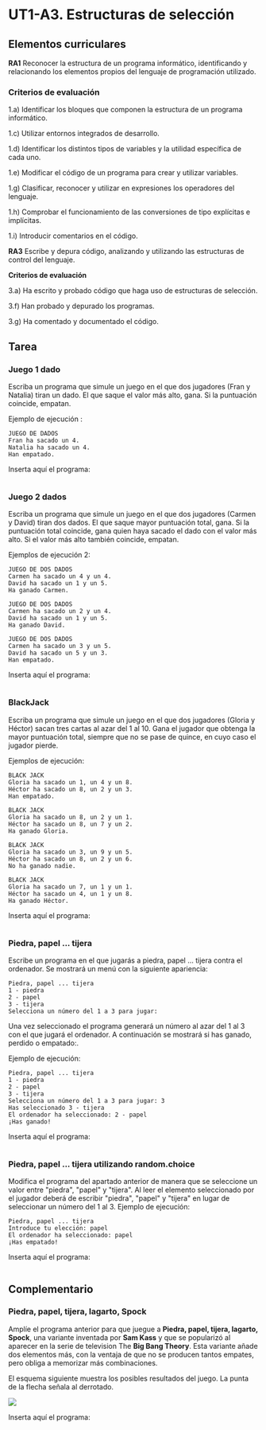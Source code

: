 # UT1-A3. Estructuras de selección

## Elementos curriculares
**RA1** Reconocer la estructura de un programa informático, identificando y relacionando los elementos propios del lenguaje de programación utilizado.

### Criterios de evaluación
1.a) Identificar los bloques que componen la estructura de un programa informático.

1.c) Utilizar entornos integrados de desarrollo.

1.d) Identificar los distintos tipos de variables y la utilidad específica de cada uno.

1.e) Modificar el código de un programa para crear y utilizar variables.

1.g) Clasificar, reconocer y utilizar en expresiones los operadores del lenguaje.

1.h) Comprobar el funcionamiento de las conversiones de tipo explícitas e implícitas.

1.i) Introducir comentarios en el código.

**RA3** Escribe y depura código, analizando y utilizando las estructuras de control del lenguaje.

**Criterios de evaluación**

3.a) Ha escrito y probado código que haga uso de estructuras de selección.

3.f) Han probado y depurado los programas.

3.g) Ha comentado y documentado el código.

## Tarea

### Juego 1 dado

Escriba un programa que simule un juego en el que dos jugadores (Fran y Natalia) tiran un dado. El que saque el valor más alto, gana. Si la  puntuación coincide, empatan.

Ejemplo de ejecución :

```
JUEGO DE DADOS
Fran ha sacado un 4.
Natalia ha sacado un 4.
Han empatado.
```

Inserta aquí el programa:

```python

```

### Juego 2 dados

Escriba un programa que simule un juego en el que dos jugadores (Carmen y David) tiran dos dados. El que saque mayor puntuación total, gana. Si  la puntuación total coincide, gana quien haya sacado el dado con el  valor más alto. Si el valor más alto también coincide, empatan.

Ejemplos de ejecución 2:

```
JUEGO DE DOS DADOS
Carmen ha sacado un 4 y un 4.
David ha sacado un 1 y un 5.
Ha ganado Carmen.
```
```
JUEGO DE DOS DADOS
Carmen ha sacado un 2 y un 4.
David ha sacado un 1 y un 5.
Ha ganado David.
```
```
JUEGO DE DOS DADOS
Carmen ha sacado un 3 y un 5.
David ha sacado un 5 y un 3.
Han empatado.
```

Inserta aquí el programa:

```python
```

### BlackJack

Escriba un programa que simule un juego en el que dos jugadores (Gloria y Héctor) sacan tres cartas al azar del 1 al 10. Gana el jugador que obtenga la mayor puntuación total, siempre que no se pase de quince, en cuyo caso el jugador pierde.

Ejemplos de ejecución:

```
BLACK JACK
Gloria ha sacado un 1, un 4 y un 8.
Héctor ha sacado un 8, un 2 y un 3.
Han empatado.
```
```
BLACK JACK
Gloria ha sacado un 8, un 2 y un 1.
Héctor ha sacado un 8, un 7 y un 2.
Ha ganado Gloria.
```
```
BLACK JACK
Gloria ha sacado un 3, un 9 y un 5.
Héctor ha sacado un 8, un 2 y un 6.
No ha ganado nadie.
```
```
BLACK JACK
Gloria ha sacado un 7, un 1 y un 1.
Héctor ha sacado un 4, un 1 y un 8.
Ha ganado Héctor.
```

Inserta aquí el programa:

```python

```

### Piedra, papel ... tijera

Escribe un programa en el que jugarás a piedra, papel ...  tijera contra el ordenador. Se mostrará un menú con la siguiente apariencia:
```
Piedra, papel ... tijera
1 - piedra
2 - papel
3 - tijera
Selecciona un número del 1 a 3 para jugar: 
```
Una vez seleccionado el programa generará un número al azar del 1 al 3 con el que jugará el ordenador. A continuación se mostrará si has ganado, perdido o empatado:.

Ejemplo de ejecución:
```
Piedra, papel ... tijera
1 - piedra
2 - papel
3 - tijera
Selecciona un número del 1 a 3 para jugar: 3
Has seleccionado 3 - tijera
El ordenador ha seleccionado: 2 - papel
¡Has ganado!
```
Inserta aquí el programa:

```python

```
### Piedra, papel ... tijera utilizando random.choice
Modifica el programa del apartado anterior de manera que se seleccione un valor entre "piedra", "papel" y "tijera". Al leer el elemento seleccionado por el jugador deberá de escribir "piedra", "papel" y "tijera" en lugar de seleccionar un número del 1 al 3.
Ejemplo de ejecución:
```
Piedra, papel ... tijera
Introduce tu elección: papel
El ordenador ha seleccionado: papel
¡Has empatado!
```
Inserta aquí el programa:

```python

```
## Complementario
### Piedra, papel, tijera, lagarto, Spock
Amplíe el programa anterior para que juegue a **Piedra, papel, tijera, lagarto, Spock**, una variante inventada por **Sam Kass** y que se popularizó al aparecer en la serie de television The **Big Bang Theory**. Esta variante añade dos elementos más, con la ventaja de que no se producen tantos empates, pero obliga a memorizar más combinaciones.

El esquema siguiente muestra los posibles resultados del juego. La punta de la flecha señala al derrotado.

![](https://www.mclibre.org/consultar/python/img/ejercicios/minijuegos/piedra-papel-tijera-lagarto-spock.svg)

Inserta aquí el programa:

```python

```

## 